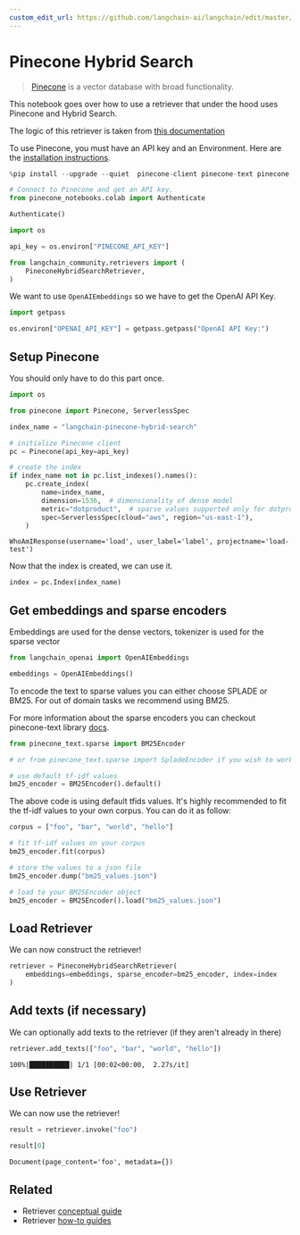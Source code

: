 ```yaml
---
custom_edit_url: https://github.com/langchain-ai/langchain/edit/master/docs/docs/integrations/retrievers/pinecone_hybrid_search.ipynb
---
```

# Pinecone Hybrid Search

>[Pinecone](https://docs.pinecone.io/docs/overview) is a vector database with broad functionality.

This notebook goes over how to use a retriever that under the hood uses Pinecone and Hybrid Search.

The logic of this retriever is taken from [this documentation](https://docs.pinecone.io/docs/hybrid-search)

To use Pinecone, you must have an API key and an Environment. 
Here are the [installation instructions](https://docs.pinecone.io/docs/quickstart).


```python
%pip install --upgrade --quiet  pinecone-client pinecone-text pinecone-notebooks
```


```python
# Connect to Pinecone and get an API key.
from pinecone_notebooks.colab import Authenticate

Authenticate()

import os

api_key = os.environ["PINECONE_API_KEY"]
```


```python
from langchain_community.retrievers import (
    PineconeHybridSearchRetriever,
)
```

We want to use `OpenAIEmbeddings` so we have to get the OpenAI API Key.


```python
import getpass

os.environ["OPENAI_API_KEY"] = getpass.getpass("OpenAI API Key:")
```

## Setup Pinecone

You should only have to do this part once.


```python
import os

from pinecone import Pinecone, ServerlessSpec

index_name = "langchain-pinecone-hybrid-search"

# initialize Pinecone client
pc = Pinecone(api_key=api_key)

# create the index
if index_name not in pc.list_indexes().names():
    pc.create_index(
        name=index_name,
        dimension=1536,  # dimensionality of dense model
        metric="dotproduct",  # sparse values supported only for dotproduct
        spec=ServerlessSpec(cloud="aws", region="us-east-1"),
    )
```



```output
WhoAmIResponse(username='load', user_label='label', projectname='load-test')
```


Now that the index is created, we can use it.


```python
index = pc.Index(index_name)
```

## Get embeddings and sparse encoders

Embeddings are used for the dense vectors, tokenizer is used for the sparse vector


```python
from langchain_openai import OpenAIEmbeddings

embeddings = OpenAIEmbeddings()
```

To encode the text to sparse values you can either choose SPLADE or BM25. For out of domain tasks we recommend using BM25.

For more information about the sparse encoders you can checkout pinecone-text library [docs](https://pinecone-io.github.io/pinecone-text/pinecone_text.html).


```python
from pinecone_text.sparse import BM25Encoder

# or from pinecone_text.sparse import SpladeEncoder if you wish to work with SPLADE

# use default tf-idf values
bm25_encoder = BM25Encoder().default()
```

The above code is using default tfids values. It's highly recommended to fit the tf-idf values to your own corpus. You can do it as follow:

```python
corpus = ["foo", "bar", "world", "hello"]

# fit tf-idf values on your corpus
bm25_encoder.fit(corpus)

# store the values to a json file
bm25_encoder.dump("bm25_values.json")

# load to your BM25Encoder object
bm25_encoder = BM25Encoder().load("bm25_values.json")
```

## Load Retriever

We can now construct the retriever!


```python
retriever = PineconeHybridSearchRetriever(
    embeddings=embeddings, sparse_encoder=bm25_encoder, index=index
)
```

## Add texts (if necessary)

We can optionally add texts to the retriever (if they aren't already in there)


```python
retriever.add_texts(["foo", "bar", "world", "hello"])
```
```output
100%|██████████| 1/1 [00:02<00:00,  2.27s/it]
```
## Use Retriever

We can now use the retriever!


```python
result = retriever.invoke("foo")
```


```python
result[0]
```



```output
Document(page_content='foo', metadata={})
```



## Related

- Retriever [conceptual guide](/docs/concepts/#retrievers)
- Retriever [how-to guides](/docs/how_to/#retrievers)

